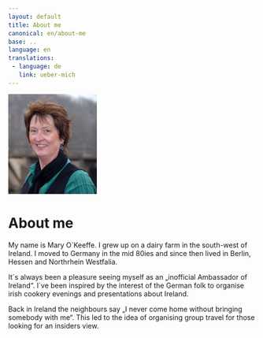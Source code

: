 ```yaml
---
layout: default
title: About me
canonical: en/about-me
base: ..
language: en
translations:
 - language: de
   link: ueber-mich
---
```

<img class="floatright" width="180" height="203" src="img/Mary-11.jpg">

# About me

My name is Mary O´Keeffe. I grew up on a dairy farm in the south-west of
Ireland. I moved to Germany in the mid 80ies and since then lived in Berlin,
Hessen and Northrhein Westfalia.

It´s always been a pleasure seeing myself as an „inofficial Ambassador of
Ireland“. I´ve been inspired by the interest of the German folk to organise
irish cookery evenings and presentations about Ireland.

Back in Ireland the neighbours say „I never come home without bringing somebody
with me“. This led to the idea of organising group travel for those looking for
an insiders view.

